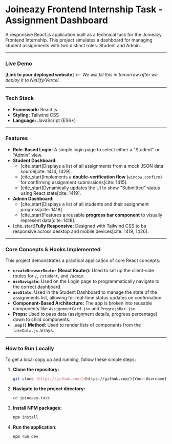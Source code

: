# Joineazy Frontend Internship Task - Assignment Dashboard

A responsive React.js application built as a technical task for the Joineazy Frontend Internship. This project simulates a dashboard for managing student assignments with two distinct roles: Student and Admin.

---

### **Live Demo**

[**Link to your deployed website**] <-- *We will fill this in tomorrow after we deploy it to Netlify/Vercel.*

---

### **Tech Stack**

* **Framework:** React.js
* **Styling:** Tailwind CSS
* **Language:** JavaScript (ES6+)

---

### **Features**

* **Role-Based Login:** A simple login page to select either a "Student" or "Admin" view.
* **Student Dashboard:**
    * [cite_start]Displays a list of all assignments from a mock JSON data source[cite: 1414, 1429].
    * [cite_start]Implements a **double-verification flow** (`window.confirm`) for confirming assignment submissions[cite: 1415].
    * [cite_start]Dynamically updates the UI to show "Submitted" status using React state[cite: 1419].
* **Admin Dashboard:**
    * [cite_start]Displays a list of all students and their assignment progress[cite: 1418].
    * [cite_start]Features a reusable **progress bar component** to visually represent data[cite: 1418].
* [cite_start]**Fully Responsive:** Designed with Tailwind CSS to be responsive across desktop and mobile devices[cite: 1419, 1426].

---

### **Core Concepts & Hooks Implemented**

This project demonstrates a practical application of core React concepts:

* **`createBrowserRouter` (React Router):** Used to set up the client-side routes for `/`, `/student`, and `/admin`.
* **`useNavigate`:** Used on the Login page to programmatically navigate to the correct dashboard.
* **`useState`:** Used in the Student Dashboard to manage the state of the assignments list, allowing for real-time status updates on confirmation.
* **Component-Based Architecture:** The app is broken into reusable components like `AssignmentCard.jsx` and `ProgressBar.jsx`.
* **Props:** Used to pass data (assignment details, progress percentage) down to child components.
* **`.map()` Method:** Used to render lists of components from the `fakeData.js` arrays.

---

### **How to Run Locally**

To get a local copy up and running, follow these simple steps:

1.  **Clone the repository:**
    ```bash
    git clone [https://github.com/](https://github.com/)[Your-Username]/joineazy-task.git
    ```
2.  **Navigate to the project directory:**
    ```bash
    cd joineazy-task
    ```
3.  **Install NPM packages:**
    ```bash
    npm install
    ```
4.  **Run the application:**
    ```bash
    npm run dev
    ```
